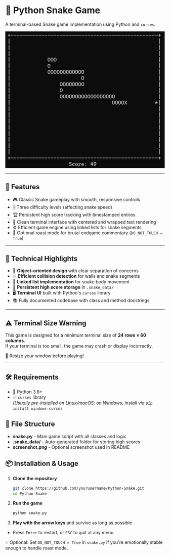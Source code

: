# 🐍 Python Snake Game

A terminal-based Snake game implementation using Python and `curses`.

![Game Screenshot](screenshot.png)  

---

## 🚀 Features

- 🎮 Classic Snake gameplay with smooth, responsive controls
- 🎚️ Three difficulty levels (affecting snake speed)
- 🏆 Persistent high score tracking with timestamped entries
- 🧱 Clean terminal interface with centered and wrapped text rendering
- ⚙️ Efficient game engine using linked lists for snake segments
- 🥲 Optional roast mode for brutal endgame commentary (`DO_NOT_TOUCH = True`)

---

## 🧠 Technical Highlights

- 🔁 **Object-oriented design** with clear separation of concerns
- 💥 **Efficient collision detection** for walls and snake segments
- 🐍 **Linked list implementation** for snake body movement
- 💾 **Persistent high score storage** in `.snake_data/`
- 🖥️ **Terminal UI** built with Python's `curses` library
- 📚 Fully documented codebase with class and method docstrings

---

## ⚠️ Terminal Size Warning

This game is designed for a minimum terminal size of **24 rows × 60 columns**.  
If your terminal is too small, the game may crash or display incorrectly.

📏 Resize your window before playing!

---

## 🛠️ Requirements

- 🐍 Python 3.6+
- ✅ `curses` library  
  *(Usually pre-installed on Linux/macOS; on Windows, install via `pip install windows-curses`*

## 📂 File Structure

- **snake.py** - Main game script with all classes and logic
- **.snake_data/** - Auto-generated folder for storing high scores  
- **screenshot.png** - Optional screenshot used in README


## 📦 Installation & Usage

1. **Clone the repository**  
   ```bash
   git clone https://github.com/yourusername/Python-Snake.git
   cd Python-Snake
   ```

2. **Run the game**
   ```bash 
   python snake.py
   ```

3. **Play with the arrow keys** and survive as long as possible
- Press `Enter` to restart, or `ESC` to quit at any menu

💡 Optional: Set `DO_NOT_TOUCH = True` in `snake.py` if you're emotionally stable enough to handle roast mode.

